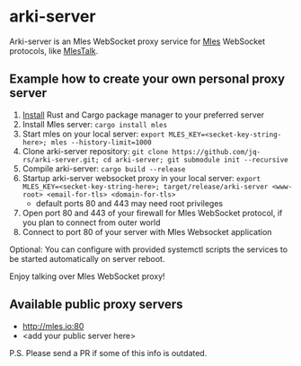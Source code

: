 # arki-server

Arki-server is an Mles WebSocket proxy service for [Mles](https://github.com/jq-rs/mles-rs) WebSocket protocols, like [MlesTalk](http://mles.io/app).

## Example how to create your own personal proxy server

 1. [Install](https://www.rust-lang.org/tools/install) Rust and Cargo package manager to your preferred server
 2. Install Mles server: `cargo install mles`
 3. Start mles on your local server: `export MLES_KEY=<secket-key-string-here>; mles --history-limit=1000`
 4. Clone arki-server repository: `git clone https://github.com/jq-rs/arki-server.git; cd arki-server; git submodule init --recursive`
 5. Compile arki-server: `cargo build --release`
 6. Startup arki-server websocket proxy in your local server: `export MLES_KEY=<secket-key-string-here>; target/release/arki-server <www-root> <email-for-tls> <domain-for-tls>`
     - default ports 80 and 443 may need root privileges
 7. Open port 80 and 443 of your firewall for Mles WebSocket protocol, if you plan to connect from outer world
 8. Connect to port 80 of your server with Mles Websocket application
  
 Optional: You can configure with provided systemctl scripts the services to be started automatically on server reboot.
 
 Enjoy talking over Mles WebSocket proxy!
 
 ## Available public proxy servers
 
   * http://mles.io:80
   * \<add your public server here\>
 
 P.S. Please send a PR if some of this info is outdated.
